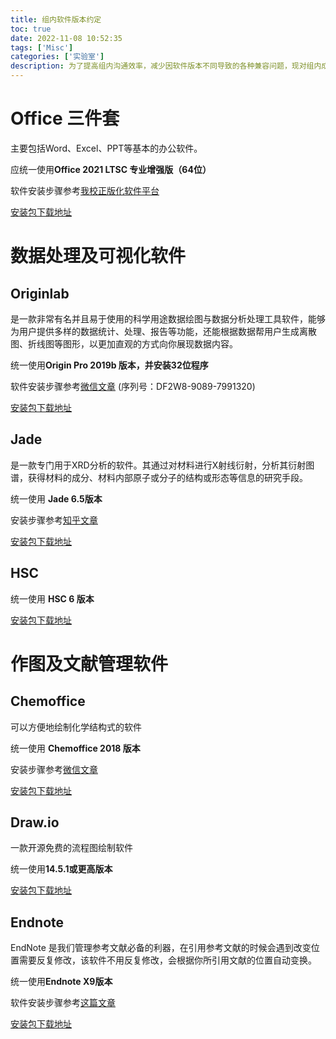 ```yaml
---
title: 组内软件版本约定
toc: true
date: 2022-11-08 10:52:35
tags: ['Misc']
categories: ['实验室']
description: 为了提高组内沟通效率，减少因软件版本不同导致的各种兼容问题，现对组内成员经常使用的科研办公软件的版本做如下约定。
---
```


# Office 三件套

主要包括Word、Excel、PPT等基本的办公软件。

应统一使用**Office 2021 LTSC 专业增强版（64位）**

软件安装步骤参考[我校正版化软件平台](https://software.cup.edu.cn/soft/detail/24#knowledge)

[安装包下载地址](http://202.204.193.23/Office_2021_LTSC_Pro_Plus_x64_zh.iso)

# 数据处理及可视化软件

## Originlab

是一款非常有名并且易于使用的科学用途数据绘图与数据分析处理工具软件，能够为用户提供多样的数据统计、处理、报告等功能，还能根据数据帮用户生成离散图、折线图等图形，以更加直观的方式向你展现数据内容。

统一使用**Origin Pro 2019b 版本，并安装32位程序**

软件安装步骤参考[微信文章](https://mp.weixin.qq.com/s/7R3uP0n7DtZszrLPfsExmA) (序列号：DF2W8-9089-7991320)

[安装包下载地址](https://fileshare.flmore.top/d/PACKAGES/07.DrawAnalyse/origin-pro-2019b.zip)

## Jade

是一款专门用于XRD分析的软件。其通过对材料进行X射线衍射，分析其衍射图谱，获得材料的成分、材料内部原子或分子的结构或形态等信息的研究手段。

统一使用 **Jade 6.5版本**

安装步骤参考[知乎文章](https://zhuanlan.zhihu.com/p/419889013)

[安装包下载地址](https://fileshare.flmore.top/d/PACKAGES/07.DrawAnalyse/jade6.5.zip)

## HSC

统一使用 **HSC 6 版本**

[安装包下载地址](https://fileshare.flmore.top/d/PACKAGES/07.DrawAnalyse/HSC%20Chemistry%206.zip)

# 作图及文献管理软件

## Chemoffice

可以方便地绘制化学结构式的软件

统一使用 **Chemoffice 2018 版本**

安装步骤参考[微信文章](https://mp.weixin.qq.com/s/vcxuny13C9n4yorc-YLMQQ)

[安装包下载地址](https://fileshare.flmore.top/d/PACKAGES/07.DrawAnalyse/ChemOffice%202018.rar)

## Draw.io

一款开源免费的流程图绘制软件

统一使用**14.5.1或更高版本**

[安装包下载地址](https://www.diagrams.net/)

## Endnote

EndNote 是我们管理参考文献必备的利器，在引用参考文献的时候会遇到改变位置需要反复修改，该软件不用反复修改，会根据你所引用文献的位置自动变换。

统一使用**Endnote X9版本**

软件安装步骤参考[这篇文章](https://cloud.tencent.com/developer/news/356618)

[安装包下载地址](https://fileshare.flmore.top/d/PACKAGES/08.RefManage/EndNote_X9.zip)

